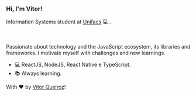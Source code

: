 ### Hi, I'm Vitor! 


Information Systems student at [Unifacs](https://www.unifacs.br) :computer: .

<br />

Passionate about technology and the JavaScript ecosystem, its libraries and frameworks. I motivate myself with challenges and new learnings.

- :computer: ReactJS, NodeJS, React Native e TypeScript.
- :books: Always learning.

With ♥ by [Vitor Queiroz](https://www.linkedin.com/in/vitor-queiroz-4b32131a3/)!
